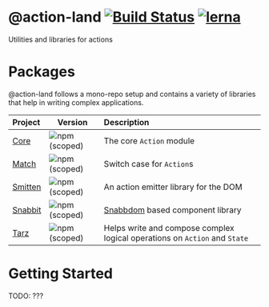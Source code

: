 # @action-land [![Build Status](https://travis-ci.com/action-land/action-land.svg?branch=master)](https://travis-ci.com/action-land/action-land) [![lerna](https://img.shields.io/badge/maintained%20with-lerna-cc00ff.svg)](https://lernajs.io/)

Utilities and libraries for actions

# Packages

@action-land follows a mono-repo setup and contains a variety of libraries that help in writing complex applications.

| Project   | Version                                                                | Description                                                                |
| :-------- | ---------------------------------------------------------------------- | :------------------------------------------------------------------------- |
| [Core]    | ![npm (scoped)](https://img.shields.io/npm/v/@action-land/core.svg)    | The core `Action` module                                                   |
| [Match]   | ![npm (scoped)](https://img.shields.io/npm/v/@action-land/match.svg)   | Switch case for `Action`s                                                 |
| [Smitten] | ![npm (scoped)](https://img.shields.io/npm/v/@action-land/smitten.svg) | An action emitter library for the DOM                                     |
| [Snabbit] | ![npm (scoped)](https://img.shields.io/npm/v/@action-land/snabbit.svg) | [Snabbdom] based component library                                         |
| [Tarz]    | ![npm (scoped)](https://img.shields.io/npm/v/@action-land/tarz.svg)    | Helps write and compose complex logical operations on `Action` and `State` |

[core]: https://github.com/action-land/action-land/blob/master/modules/core/README.md
[match]: https://github.com/action-land/action-land/blob/master/modules/match/README.md
[smitten]: https://github.com/action-land/action-land/blob/master/modules/smitten/README.md
[snabbit]: https://github.com/action-land/action-land/blob/master/modules/snabbit/README.md
[tarz]: https://github.com/action-land/action-land/blob/master/modules/tarz/README.md
[snabbdom]: https://github.com/snabbdom/snabbdom

# Getting Started

TODO: ???
